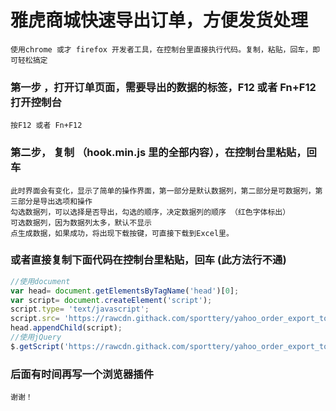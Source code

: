 # 雅虎商城快速导出订单，方便发货处理

    使用chrome 或才 firefox 开发者工具，在控制台里直接执行代码。复制，粘贴，回车，即可轻松搞定

### 第一步 ，打开订单页面，需要导出的数据的标签，F12 或者  Fn+F12 打开控制台
    按F12 或者 Fn+F12

### 第二步， 复制 （hook.min.js 里的全部内容），在控制台里粘贴，回车
    此时界面会有变化，显示了简单的操作界面，第一部分是默认数据列，第二部分是可数据列，第三部分是导出选项和操作
    勾选数据列，可以选择是否导出，勾选的顺序，决定数据列的顺序 （红色字体标出）
    可选数据列，因为数据列太多，默认不显示
    点生成数据，如果成功，将出现下载按键，可直接下载到Excel里。

### 或者直接复制下面代码在控制台里粘贴，回车 (此方法行不通)
``` javascript
//使用document
var head= document.getElementsByTagName('head')[0];
var script= document.createElement('script');
script.type= 'text/javascript';
script.src= 'https://rawcdn.githack.com/sporttery/yahoo_order_export_tools/8bb7b0c9f1cbcf03f4b8725281a3eb352f95350d/hook.min.js?t='+(+new Date);
head.appendChild(script);
//使用jQuery
$.getScript('https://rawcdn.githack.com/sporttery/yahoo_order_export_tools/8bb7b0c9f1cbcf03f4b8725281a3eb352f95350d/hook.min.js');
```
    
### 后面有时间再写一个浏览器插件
    谢谢！